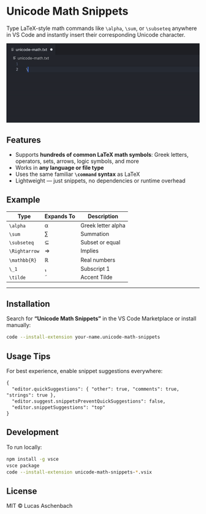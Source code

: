 # Unicode Math Snippets

Type LaTeX-style math commands like `\alpha`, `\sum`, or `\subseteq` anywhere in VS Code and instantly insert their corresponding Unicode character.

![Demo](assets/media/demo.gif)

## Features

* Supports **hundreds of common LaTeX math symbols**: Greek letters, operators, sets, arrows, logic symbols, and more
* Works in **any language or file type**
* Uses the same familiar **`\command` syntax** as LaTeX
* Lightweight — just snippets, no dependencies or runtime overhead

## Example

| Type          | Expands To | Description        |
| ------------- | ---------- | ------------------ |
| `\alpha`      | α          | Greek letter alpha |
| `\sum`        | ∑          | Summation          |
| `\subseteq`   | ⊆          | Subset or equal    |
| `\Rightarrow` | ⇒          | Implies            |
| `\mathbb{R}`  | ℝ          | Real numbers       |
| `\_1`         | ₁          | Subscript 1        |
| `\tilde`      | ˜          | Accent Tilde       |

---

## Installation

Search for **“Unicode Math Snippets”** in the VS Code Marketplace or install manually:

```bash
code --install-extension your-name.unicode-math-snippets
```

## Usage Tips

For best experience, enable snippet suggestions everywhere:

```jsonc
{
  "editor.quickSuggestions": { "other": true, "comments": true, "strings": true },
  "editor.suggest.snippetsPreventQuickSuggestions": false,
  "editor.snippetSuggestions": "top"
}
```

## Development

To run locally:

```bash
npm install -g vsce
vsce package
code --install-extension unicode-math-snippets-*.vsix
```

## License

MIT © Lucas Aschenbach
